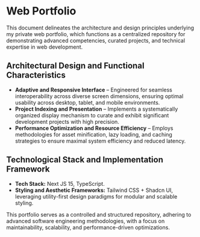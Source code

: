 # Web Portfolio

This document delineates the architecture and design principles underlying my private web portfolio, which functions as a centralized repository for demonstrating advanced competencies, curated projects, and technical expertise in web development.

## Architectural Design and Functional Characteristics

- **Adaptive and Responsive Interface** – Engineered for seamless interoperability across diverse screen dimensions, ensuring optimal usability across desktop, tablet, and mobile environments.
- **Project Indexing and Presentation** – Implements a systematically organized display mechanism to curate and exhibit significant development projects with high precision.
- **Performance Optimization and Resource Efficiency** – Employs methodologies for asset minification, lazy loading, and caching strategies to ensure maximal system efficiency and reduced latency.

## Technological Stack and Implementation Framework

- **Tech Stack:** Next JS 15, TypeScript.
- **Styling and Aesthetic Frameworks:** Tailwind CSS + Shadcn UI, leveraging utility-first design paradigms for modular and scalable styling.

This portfolio serves as a controlled and structured repository, adhering to advanced software engineering methodologies, with a focus on maintainability, scalability, and performance-driven optimizations.
